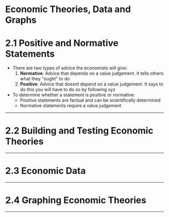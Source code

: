 # Economic Theories, Data and Graphs

# **2.1 Positive and Normative Statements**
- There are two types of advice the economists will give: 
	1. **Normative**: Advice that depends on a value judgement. It tells others what they "ought" to do 
	2. **Positive**: Advice that doesnt depend on a value judgement. It says to do this you will have to do so by following xyz
- To determine whether a statement is positive or normative:
	- Positive statements are factual and can be scientifically determined
	- Normative statements require a value judgement 
---

#  **2.2 Building and Testing Economic Theories**
---
    
# **2.3 Economic Data**
---
    
# **2.4 Graphing Economic Theories**
---